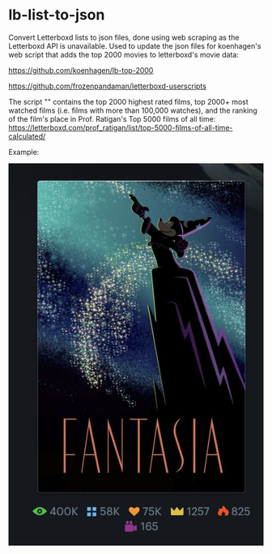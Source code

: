 # lb-list-to-json
Convert Letterboxd lists to json files, done using web scraping as the Letterboxd API is unavailable.
Used to update the json files for koenhagen's web script that adds the top 2000 movies to letterboxd's movie data:

https://github.com/koenhagen/lb-top-2000

https://github.com/frozenpandaman/letterboxd-userscripts


The script "" contains the top 2000 highest rated films, top 2000+ most watched films (i.e. films with more than 100,000 watches), and the ranking of the film's place in Prof. Ratigan's Top 5000 films of all time:
https://letterboxd.com/prof_ratigan/list/top-5000-films-of-all-time-calculated/

Example:

![alt text](https://raw.githubusercontent.com/afchatfield/lb-list-to-json/main/example.png)
